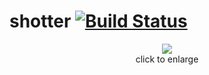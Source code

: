 # shotter [![Build Status](https://travis-ci.org/seriousManual/shotter.png)](https://travis-ci.org/seriousManual/shotter)

<p align="center">
  <a href="https://raw.github.com/seriousManual/shotter/master/img/diff.jpg" target="_blank"><img src="https://raw.github.com/seriousManual/shotter/master/img/diff_small.jpg"/></a><br>
  click to enlarge
</p>